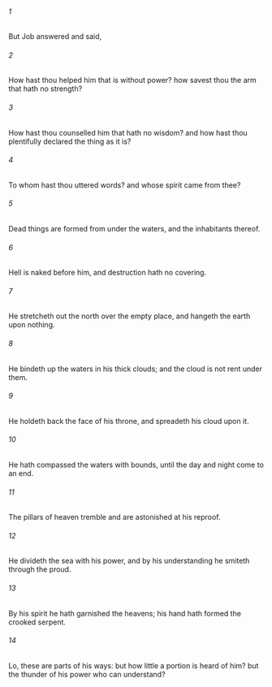 ###### 1
But Job answered and said,

###### 2
How hast thou helped him that is without power? how savest thou the arm that hath no strength?

###### 3
How hast thou counselled him that hath no wisdom? and how hast thou plentifully declared the thing as it is?

###### 4
To whom hast thou uttered words? and whose spirit came from thee?

###### 5
Dead things are formed from under the waters, and the inhabitants thereof.

###### 6
Hell is naked before him, and destruction hath no covering.

###### 7
He stretcheth out the north over the empty place, and hangeth the earth upon nothing.

###### 8
He bindeth up the waters in his thick clouds; and the cloud is not rent under them.

###### 9
He holdeth back the face of his throne, and spreadeth his cloud upon it.

###### 10
He hath compassed the waters with bounds, until the day and night come to an end.

###### 11
The pillars of heaven tremble and are astonished at his reproof.

###### 12
He divideth the sea with his power, and by his understanding he smiteth through the proud.

###### 13
By his spirit he hath garnished the heavens; his hand hath formed the crooked serpent.

###### 14
Lo, these are parts of his ways: but how little a portion is heard of him? but the thunder of his power who can understand?

